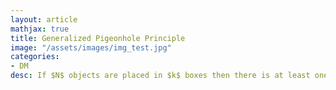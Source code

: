 ```yaml
---
layout: article
mathjax: true
title: Generalized Pigeonhole Principle
image: "/assets/images/img_test.jpg"
categories:
- DM
desc: If $N$ objects are placed in $k$ boxes then there is at least one box containing at least $\lceil {N \over k} \rceil$ objects.
































































































































































































































































































































































 
imagealt: 
---
```


If $N$ objects are placed in $k$ boxes then there is at least one box containing at least $\lceil {N \over k} \rceil$ objects.
































































































































































































































































































































































